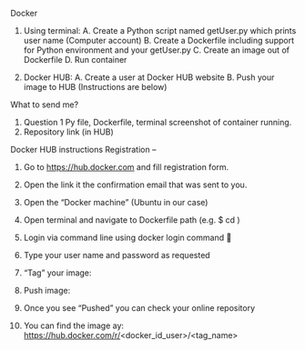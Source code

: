 Docker

1. Using terminal:
A. Create a Python script named getUser.py which prints user
name (Computer account)
B. Create a Dockerfile including support for Python environment
and your getUser.py
C. Create an image out of Dockerfile
D. Run container

2. Docker HUB:
A. Create a user at Docker HUB website
B. Push your image to HUB
(Instructions are below)

What to send me?
1. Question 1 Py file, Dockerfile, terminal screenshot of container
running.
2. Repository link (in HUB)

Docker HUB instructions
Registration –
1. Go to https://hub.docker.com and fill registration form.
2. Open the link it the confirmation email that was sent to you.
3. Open the “Docker machine” (Ubuntu in our case)
4. Open terminal and navigate to Dockerfile path (e.g. $ cd <path of
Dockerfile directory>)

5. Login via command line using docker login command


6. Type your user name and password as requested
7. “Tag” your image:

8. Push image:

9. Once you see “Pushed” you can check your online repository

10. You can find the image ay:
https://hub.docker.com/r/<docker_id_user>/<tag_name>
